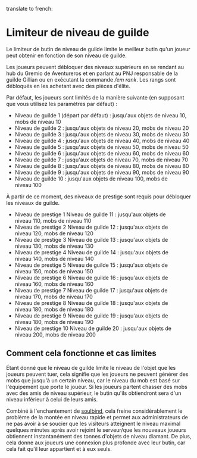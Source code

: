 translate to french:
# Limiteur de niveau de guilde

Le limiteur de butin de niveau de guilde limite le meilleur butin qu'un joueur peut obtenir en fonction de son niveau de guilde.

Les joueurs peuvent débloquer des niveaux supérieurs en se rendant au hub du Gremio de Aventureros et en parlant au PNJ responsable de la guilde Gillian ou en exécutant la commande */em rank*. Les rangs sont débloqués en les achetant avec des pièces d'élite.

Par défaut, les joueurs sont limités de la manière suivante (en supposant que vous utilisez les paramètres par défaut) :

- Niveau de guilde 1 (départ par défaut) : jusqu'aux objets de niveau 10, mobs de niveau 10
- Niveau de guilde 2 : jusqu'aux objets de niveau 20, mobs de niveau 20
- Niveau de guilde 3 : jusqu'aux objets de niveau 30, mobs de niveau 30
- Niveau de guilde 4 : jusqu'aux objets de niveau 40, mobs de niveau 40
- Niveau de guilde 5 : jusqu'aux objets de niveau 50, mobs de niveau 50
- Niveau de guilde 6 : jusqu'aux objets de niveau 60, mobs de niveau 60
- Niveau de guilde 7 : jusqu'aux objets de niveau 70, mobs de niveau 70
- Niveau de guilde 8 : jusqu'aux objets de niveau 80, mobs de niveau 80
- Niveau de guilde 9 : jusqu'aux objets de niveau 90, mobs de niveau 90
- Niveau de guilde 10 : jusqu'aux objets de niveau 100, mobs de niveau 100

À partir de ce moment, des niveaux de prestige sont requis pour débloquer les niveaux de guilde.

- Niveau de prestige 1 Niveau de guilde 11 : jusqu'aux objets de niveau 110, mobs de niveau 110
- Niveau de prestige 2 Niveau de guilde 12 : jusqu'aux objets de niveau 120, mobs de niveau 120
- Niveau de prestige 3 Niveau de guilde 13 : jusqu'aux objets de niveau 130, mobs de niveau 130
- Niveau de prestige 4 Niveau de guilde 14 : jusqu'aux objets de niveau 140, mobs de niveau 140
- Niveau de prestige 5 Niveau de guilde 15 : jusqu'aux objets de niveau 150, mobs de niveau 150
- Niveau de prestige 6 Niveau de guilde 16 : jusqu'aux objets de niveau 160, mobs de niveau 160
- Niveau de prestige 7 Niveau de guilde 17 : jusqu'aux objets de niveau 170, mobs de niveau 170
- Niveau de prestige 8 Niveau de guilde 18 : jusqu'aux objets de niveau 180, mobs de niveau 180
- Niveau de prestige 9 Niveau de guilde 19 : jusqu'aux objets de niveau 180, mobs de niveau 190
- Niveau de prestige 10 Niveau de guilde 20 : jusqu'aux objets de niveau 200, mobs de niveau 200

## Comment cela fonctionne et cas limites
Étant donné que le niveau de guilde limite le niveau de l'objet que les joueurs peuvent tuer, cela signifie que les joueurs ne peuvent générer des mobs que jusqu'à un certain niveau, car le niveau du mob est basé sur l'équipement que porte le joueur. Si les joueurs partent chasser des mobs avec des amis de niveau supérieur, le butin qu'ils obtiendront sera d'un niveau inférieur à celui de leurs amis.

Combiné à l'enchantement de [soulbind]($language/elitemobs/soulbind.md$), cela freine considérablement le problème de la montée en niveau rapide et permet aux administrateurs de ne pas avoir à se soucier que les visiteurs atteignent le niveau maximal quelques minutes après avoir rejoint le serveur/que les nouveaux joueurs obtiennent instantanément des tonnes d'objets de niveau diamant. De plus, cela donne aux joueurs une connexion plus profonde avec leur butin, car cela fait qu'il leur appartient et à eux seuls.
